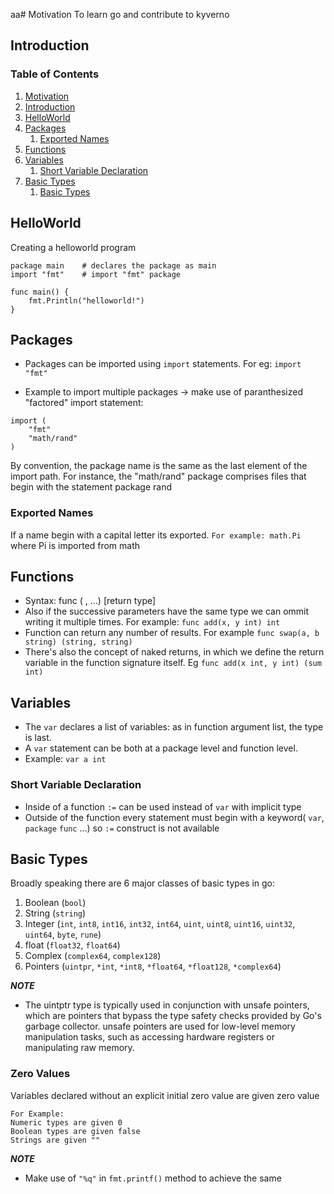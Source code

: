 aa# Motivation
To learn go and contribute to kyverno

## Introduction <a name="Para2"></a>

### Table of Contents
1. [Motivation](#Para1)
2. [Introduction](#Para2)
3. [HelloWorld](#Para3)
4. [Packages](#Para4)
    1. [Exported Names](#Para4.1)
5. [Functions](#Para5)
6. [Variables](#Para6)
    1. [Short Variable Declaration](#Para6.1)
7. [Basic Types](#Para7)
    1. [Basic Types](#Para7.1)


## HelloWorld   <a name="Para3"></a>
Creating a helloworld program

```
package main    # declares the package as main
import "fmt"    # import "fmt" package

func main() {
    fmt.Println("helloworld!")
}
```

## Packages <a name="Para5"></a>
* Packages can be imported using `import` statements. For eg:
`import "fmt"`

* Example to import multiple packages -> make use of paranthesized "factored" import statement:
```
import (
    "fmt"
    "math/rand"
)
```
By convention, the package name is the same as the last element of the import path. For instance, the "math/rand" package comprises files that begin with the statement package rand

### Exported Names  <a name="Para4.1"></a>
If a name begin with a capital letter its exported. `For example: math.Pi` where Pi is imported from math

## Functions    <a name="Para5"></a>
* Syntax: func <func-name>(<param-name> <return type>, ...) [return type]
* Also if the successive parameters have the same type we can ommit writing it multiple times. For example: `func add(x, y int) int`
* Function can return any number of results. For example `func swap(a, b string) (string, string)`
* There's also the concept of naked returns, in which we define the return variable in the function signature itself. Eg `func add(x int, y int) (sum int)`

## Variables    <a name="Para6"></a>
* The `var` declares a list of variables: as in function argument list, the type is last.
* A `var` statement can be both at a package level and function level.
* Example: `var a int`

### Short Variable Declaration  <a name="Para6.1"></a>
* Inside of a function `:=` can be used instead of `var` with implicit type
* Outside of the function every statement must begin with a keyword( `var`, `package` `func` ...) so `:=` construct is not available

## Basic Types <a name="Para7"></a>
Broadly speaking there are 6 major classes of basic types in go:
1. Boolean (`bool`)
2. String (`string`)
3. Integer (`int`, `int8`, `int16`, `int32`, `int64`, `uint`, `uint8`, `uint16`, `uint32`, `uint64`, `byte`, `rune`)
4. float (`float32`, `float64`)
5. Complex (`complex64`, `complex128`)
6. Pointers (`uintpr`, `*int`, `*int8`, `*float64`, `*float128`, `*complex64`)

**_NOTE_** 
* The uintptr type is typically used in conjunction with unsafe pointers, which are pointers that bypass the type safety checks provided by Go's garbage collector. unsafe pointers are used for low-level memory manipulation tasks, such as accessing hardware registers or manipulating raw memory.

### Zero Values <a name="Para7.1"></a>
Variables declared without an explicit initial zero value are given zero value
```
For Example:
Numeric types are given 0
Boolean types are given false
Strings are given ""
```

**_NOTE_**
* Make use of `"%q"` in `fmt.printf()` method to achieve the same